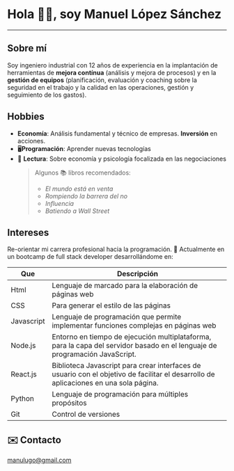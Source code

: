 # Hola 👋🏻, soy Manuel López Sánchez
***

## Sobre mí
Soy ingeniero industrial con 12 años de experiencia en la implantación de herramientas de **mejora contínua** (análisis y mejora de procesos) y en la **gestión de equipos** (planificación, evaluación y coaching sobre la seguridad en el trabajo y la calidad en las operaciones, gestión y seguimiento de los gastos).

## Hobbies
-  **Economía**: Análisis fundamental y técnico de empresas. **Inversión** en acciones.
-  🖥️**Programación**: Aprender nuevas tecnologías
-  📖 **Lectura**: Sobre economía y psicología focalizada en las negociaciones
    > Algunos 📚 libros recomendados:
    > - _El mundo está en venta_
    > - _Rompiendo la barrera del no_
    > - _Influencia_
    > -  _Batiendo a Wall Street_


## Intereses
Re-orientar mi carrera profesional hacia la programación. 🌱 Actualmente en un bootcamp de full stack developer desarrollándome en: 

| Que | Descripción |
| --- | --- |
| Html | Lenguaje de marcado para la elaboración de páginas web |
| CSS | Para generar el estilo de las páginas |
| Javascript | Lenguaje de programación que permite implementar funciones complejas en páginas web  |
| Node.js |  Entorno en tiempo de ejecución multiplataforma, para la capa del servidor basado en el lenguaje de programación JavaScript. |
| React.js | Biblioteca Javascript para crear interfaces de usuario con el objetivo de facilitar el desarrollo de aplicaciones en una sola página. |
| Python | Lenguaje de programación para múltiples propósitos |
| Git | Control de versiones |


## ✉️ Contacto
manulugo@gmail.com
